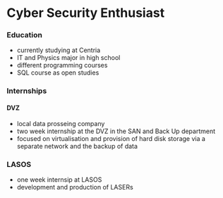 # Cyber Security Enthusiast

### Education
- currently studying at Centria
- IT and Physics major in high school
- different programming courses
- SQL course as open studies

### Internships
#### DVZ
- local data prosseing company
- two week internship at the DVZ in the SAN and Back Up department
- focused on virtualisation and provision of hard disk storage via a separate network and the backup of data
  
### LASOS
-  one week internsip at LASOS
-  development and production of LASERs

